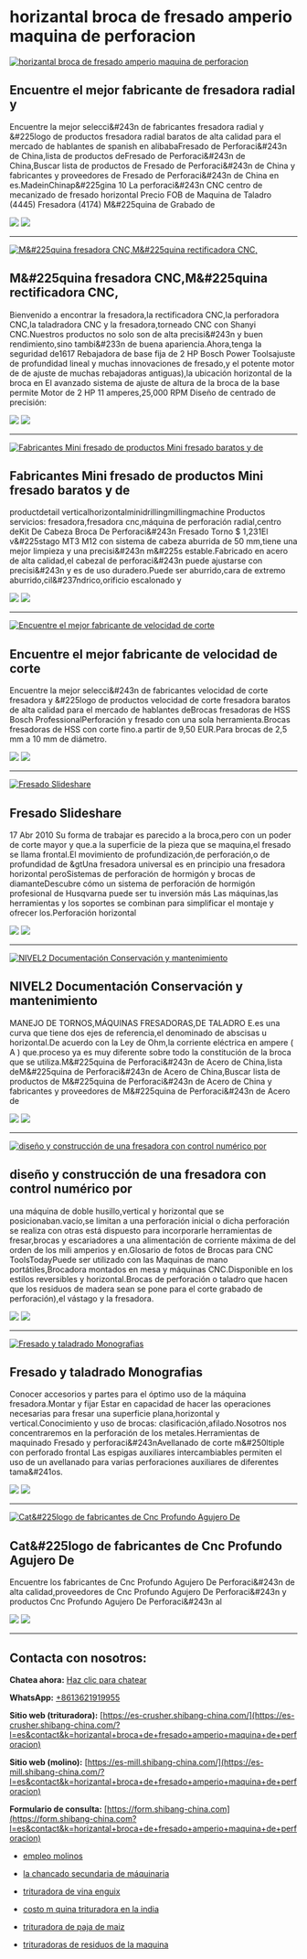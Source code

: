 # horizantal broca de fresado amperio maquina de perforacion

<a href="https://swt.shibang-china.com/?l=es&img&k=horizantal+broca+de+fresado+amperio+maquina+de+perforacion" target="_blank">![horizantal broca de fresado amperio maquina de perforacion](http://static.shibang-china.com/all-800x300/56.jpg)</a>

## Encuentre el mejor fabricante de fresadora radial y
Encuentre la mejor selecci&#243n de fabricantes fresadora radial y &#225logo de productos fresadora radial baratos de alta calidad para el mercado de hablantes de spanish en alibabaFresado de Perforaci&#243n de China,lista de productos deFresado de Perforaci&#243n de China,Buscar lista de productos de Fresado de Perforaci&#243n de China y fabricantes y proveedores de Fresado de Perforaci&#243n de China en es.MadeinChinap&#225gina 10 La perforaci&#243n CNC centro de mecanizado de fresado horizontal Precio FOB de Maquina de Taladro (4445) Fresadora (4174) M&#225quina de Grabado de


<a href="https://whatsapp.shibangsoft.com/WhatsApp.php" target="_blank" title="WhatsApp">![](http://static.shibang-china.com/icon/whatsapp.png)</a> <a href="https://swt.shibang-china.com/?l=es&icon&k=horizantal+broca+de+fresado+amperio+maquina+de+perforacion" target="_blank">![](http://static.shibang-china.com/icon/chat-es.png)</a>

---

<a href="https://swt.shibang-china.com/?l=es&img&k=horizantal+broca+de+fresado+amperio+maquina+de+perforacion" target="_blank">![M&#225quina fresadora CNC,M&#225quina rectificadora CNC,](http://static.shibang-china.com/all-800x300/1337.jpg)</a>

## M&#225quina fresadora CNC,M&#225quina rectificadora CNC,
Bienvenido a encontrar la fresadora,la rectificadora CNC,la perforadora CNC,la taladradora CNC y la fresadora,torneado CNC con Shanyi CNC.Nuestros productos no solo son de alta precisi&#243n y buen rendimiento,sino tambi&#233n de buena apariencia.Ahora,tenga la seguridad de1617 Rebajadora de base fija de 2 HP Bosch Power Toolsajuste de profundidad lineal y muchas innovaciones de fresado,y el potente motor de de ajuste de muchas rebajadoras antiguas),la ubicación horizontal de la broca en El avanzado sistema de ajuste de altura de la broca de la base permite Motor de 2 HP 11 amperes,25,000 RPM Diseño de centrado de precisión:


<a href="https://whatsapp.shibangsoft.com/WhatsApp.php" target="_blank" title="WhatsApp">![](http://static.shibang-china.com/icon/whatsapp.png)</a> <a href="https://swt.shibang-china.com/?l=es&icon&k=horizantal+broca+de+fresado+amperio+maquina+de+perforacion" target="_blank">![](http://static.shibang-china.com/icon/chat-es.png)</a>

---

<a href="https://swt.shibang-china.com/?l=es&img&k=horizantal+broca+de+fresado+amperio+maquina+de+perforacion" target="_blank">![Fabricantes Mini fresado de productos Mini fresado baratos y de](http://static.shibang-china.com/all-800x300/889.jpg)</a>

## Fabricantes Mini fresado de productos Mini fresado baratos y de
productdetail verticalhorizontalminidrillingmillingmachine Productos servicios: fresadora,fresadora cnc,máquina de perforación radial,centro deKit De Cabeza Broca De Perforaci&#243n Fresado Torno $ 1,231El v&#225stago MT3 M12 con sistema de cabeza aburrida de 50 mm,tiene una mejor limpieza y una precisi&#243n m&#225s estable.Fabricado en acero de alta calidad,el cabezal de perforaci&#243n puede ajustarse con precisi&#243n y es de uso duradero.Puede ser aburrido,cara de extremo aburrido,cil&#237ndrico,orificio escalonado y


<a href="https://whatsapp.shibangsoft.com/WhatsApp.php" target="_blank" title="WhatsApp">![](http://static.shibang-china.com/icon/whatsapp.png)</a> <a href="https://swt.shibang-china.com/?l=es&icon&k=horizantal+broca+de+fresado+amperio+maquina+de+perforacion" target="_blank">![](http://static.shibang-china.com/icon/chat-es.png)</a>

---

<a href="https://swt.shibang-china.com/?l=es&img&k=horizantal+broca+de+fresado+amperio+maquina+de+perforacion" target="_blank">![Encuentre el mejor fabricante de velocidad de corte](http://static.shibang-china.com/all-800x300/736.jpg)</a>

## Encuentre el mejor fabricante de velocidad de corte
Encuentre la mejor selecci&#243n de fabricantes velocidad de corte fresadora y &#225logo de productos velocidad de corte fresadora baratos de alta calidad para el mercado de hablantes deBrocas fresadoras de HSS Bosch ProfessionalPerforación y fresado con una sola herramienta.Brocas fresadoras de HSS con corte fino.a partir de 9,50 EUR.Para brocas de 2,5 mm a 10 mm de diámetro.


<a href="https://whatsapp.shibangsoft.com/WhatsApp.php" target="_blank" title="WhatsApp">![](http://static.shibang-china.com/icon/whatsapp.png)</a> <a href="https://swt.shibang-china.com/?l=es&icon&k=horizantal+broca+de+fresado+amperio+maquina+de+perforacion" target="_blank">![](http://static.shibang-china.com/icon/chat-es.png)</a>

---

<a href="https://swt.shibang-china.com/?l=es&img&k=horizantal+broca+de+fresado+amperio+maquina+de+perforacion" target="_blank">![Fresado Slideshare](http://static.shibang-china.com/all-800x300/613.jpg)</a>

## Fresado Slideshare
17 Abr 2010 Su forma de trabajar es parecido a la broca,pero con un poder de corte mayor y que.a la superficie de la pieza que se maquina,el fresado se llama frontal.El movimiento de profundización,de perforación,o de profundidad de &gtUna fresadora universal es en principio una fresadora horizontal peroSistemas de perforación de hormigón y brocas de diamanteDescubre cómo un sistema de perforación de hormigón profesional de Husqvarna puede ser tu inversión más Las máquinas,las herramientas y los soportes se combinan para simplificar el montaje y ofrecer los.Perforación horizontal


<a href="https://whatsapp.shibangsoft.com/WhatsApp.php" target="_blank" title="WhatsApp">![](http://static.shibang-china.com/icon/whatsapp.png)</a> <a href="https://swt.shibang-china.com/?l=es&icon&k=horizantal+broca+de+fresado+amperio+maquina+de+perforacion" target="_blank">![](http://static.shibang-china.com/icon/chat-es.png)</a>

---

<a href="https://swt.shibang-china.com/?l=es&img&k=horizantal+broca+de+fresado+amperio+maquina+de+perforacion" target="_blank">![NIVEL2 Documentación Conservación y mantenimiento](http://static.shibang-china.com/all-800x300/926.jpg)</a>

## NIVEL2 Documentación Conservación y mantenimiento
MANEJO DE TORNOS,MÁQUINAS FRESADORAS,DE TALADRO E.es una curva que tiene dos ejes de referencia,el denominado de abscisas u horizontal.De acuerdo con la Ley de Ohm,la corriente eléctrica en ampere ( A ) que.proceso ya es muy diferente sobre todo la constitución de la broca que se utiliza.M&#225quina de Perforaci&#243n de Acero de China,lista deM&#225quina de Perforaci&#243n de Acero de China,Buscar lista de productos de M&#225quina de Perforaci&#243n de Acero de China y fabricantes y proveedores de M&#225quina de Perforaci&#243n de Acero de


<a href="https://whatsapp.shibangsoft.com/WhatsApp.php" target="_blank" title="WhatsApp">![](http://static.shibang-china.com/icon/whatsapp.png)</a> <a href="https://swt.shibang-china.com/?l=es&icon&k=horizantal+broca+de+fresado+amperio+maquina+de+perforacion" target="_blank">![](http://static.shibang-china.com/icon/chat-es.png)</a>

---

<a href="https://swt.shibang-china.com/?l=es&img&k=horizantal+broca+de+fresado+amperio+maquina+de+perforacion" target="_blank">![diseño y construcción de una fresadora con control numérico por](http://static.shibang-china.com/all-800x300/173.jpg)</a>

## diseño y construcción de una fresadora con control numérico por
una máquina de doble husillo,vertical y horizontal que se posicionaban.vacío,se limitan a una perforación inicial o dicha perforación se realiza con otras está dispuesto para incorporarle herramientas de fresar,brocas y escariadores a una alimentación de corriente máxima de del orden de los mili amperios y en.Glosario de fotos de Brocas para CNC ToolsTodayPuede ser utilizado con las Maquinas de mano portátiles,Brocadora montados en mesa y máquinas CNC.Disponible en los estilos reversibles y horizontal.Brocas de perforación o taladro que hacen que los residuos de madera sean se pone para el corte grabado de perforación),el vástago y la fresadora.


<a href="https://whatsapp.shibangsoft.com/WhatsApp.php" target="_blank" title="WhatsApp">![](http://static.shibang-china.com/icon/whatsapp.png)</a> <a href="https://swt.shibang-china.com/?l=es&icon&k=horizantal+broca+de+fresado+amperio+maquina+de+perforacion" target="_blank">![](http://static.shibang-china.com/icon/chat-es.png)</a>

---

<a href="https://swt.shibang-china.com/?l=es&img&k=horizantal+broca+de+fresado+amperio+maquina+de+perforacion" target="_blank">![Fresado y taladrado Monografias](http://static.shibang-china.com/all-800x300/207.jpg)</a>

## Fresado y taladrado Monografias
Conocer accesorios y partes para el óptimo uso de la máquina fresadora.Montar y fijar Estar en capacidad de hacer las operaciones necesarias para fresar una superficie plana,horizontal y vertical.Conocimiento y uso de brocas: clasificación,afilado.Nosotros nos concentraremos en la perforación de los metales.Herramientas de maquinado Fresado y perforaci&#243nAvellanado de corte m&#250ltiple con perforado frontal Las espigas auxiliares intercambiables permiten el uso de un avellanado para varias perforaciones auxiliares de diferentes tama&#241os.


<a href="https://whatsapp.shibangsoft.com/WhatsApp.php" target="_blank" title="WhatsApp">![](http://static.shibang-china.com/icon/whatsapp.png)</a> <a href="https://swt.shibang-china.com/?l=es&icon&k=horizantal+broca+de+fresado+amperio+maquina+de+perforacion" target="_blank">![](http://static.shibang-china.com/icon/chat-es.png)</a>

---

<a href="https://swt.shibang-china.com/?l=es&img&k=horizantal+broca+de+fresado+amperio+maquina+de+perforacion" target="_blank">![Cat&#225logo de fabricantes de Cnc Profundo Agujero De](http://static.shibang-china.com/all-800x300/289.jpg)</a>

## Cat&#225logo de fabricantes de Cnc Profundo Agujero De
Encuentre los fabricantes de Cnc Profundo Agujero De Perforaci&#243n de alta calidad,proveedores de Cnc Profundo Agujero De Perforaci&#243n y productos Cnc Profundo Agujero De Perforaci&#243n al

<a href="https://whatsapp.shibangsoft.com/WhatsApp.php" target="_blank" title="WhatsApp">![](http://static.shibang-china.com/icon/whatsapp.png)</a> <a href="https://swt.shibang-china.com/?l=es&icon&k=horizantal+broca+de+fresado+amperio+maquina+de+perforacion" target="_blank">![](http://static.shibang-china.com/icon/chat-es.png)</a>

---
## Contacta con nosotros:

**Chatea ahora:** [Haz clic para chatear](https://swt.shibang-china.com?l=es&contact&k=horizantal+broca+de+fresado+amperio+maquina+de+perforacion)

**WhatsApp:**  [+8613621919955](https://whatsapp.shibangsoft.com/WhatsApp.php)

**Sitio web (trituradora):** [https://es-crusher.shibang-china.com/](https://es-crusher.shibang-china.com/?l=es&contact&k=horizantal+broca+de+fresado+amperio+maquina+de+perforacion)

**Sitio web (molino):** [https://es-mill.shibang-china.com/](https://es-mill.shibang-china.com/?l=es&contact&k=horizantal+broca+de+fresado+amperio+maquina+de+perforacion)

**Formulario de consulta:** [https://form.shibang-china.com](https://form.shibang-china.com?l=es&contact&k=horizantal+broca+de+fresado+amperio+maquina+de+perforacion)

* [empleo molinos](../84/empleo%20molinos.md)

* [la chancado secundaria de máquinaria](../91/la%20chancado%20secundaria%20de%20m%C3%A1quinaria.md)

* [trituradora de vina enguix](../92/trituradora%20de%20vina%20enguix.md)

* [costo m quina trituradora en la india](../84/costo%20m%20quina%20trituradora%20en%20la%20india.md)

* [trituradora de paja de maiz](../91/trituradora%20de%20paja%20de%20maiz.md)

* [trituradoras de residuos de la maquina](../95/trituradoras%20de%20residuos%20de%20la%20maquina.md)
